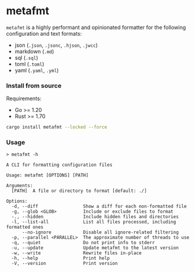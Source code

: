 # metafmt

`metafmt` is a highly performant and opinionated formatter for the following
configuration and text formats:

- json (`.json`, `.jsonc`, `.hjson`, `.jwcc`)
- markdown (`.md`)
- sql (`.sql`)
- toml (`.toml`)
- yaml (`.yaml`, `.yml`)

### Install from source

Requirements:

- Go >= 1.20
- Rust >= 1.70

```sh
cargo install metafmt --locked --force
```

### Usage

`> metafmt -h`

```
A CLI for formatting configuration files

Usage: metafmt [OPTIONS] [PATH]

Arguments:
  [PATH]  A file or directory to format [default: ./]

Options:
  -d, --diff                 Show a diff for each non-formatted file
  -g, --glob <GLOB>          Include or exclude files to format
  -., --hidden               Include hidden files and directories
  -l, --list-all             List all files processed, including formatted ones
      --no-ignore            Disable all ignore-related filtering
  -p, --parallel <PARALLEL>  The approximate number of threads to use
  -q, --quiet                Do not print info to stderr
  -u, --update               Update metafmt to the latest version
  -w, --write                Rewrite files in-place
  -h, --help                 Print help
  -V, --version              Print version
```
